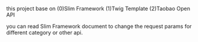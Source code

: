 this project base on
(0)Slim Framework
(1)Twig Template
(2)Taobao Open API

you can read Slim Framework document to change the request params for different
category or other api. 